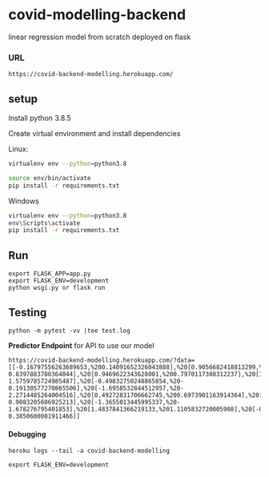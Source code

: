 # covid-modelling-backend

linear regression model from scratch deployed on flask

### URL

`https://covid-backend-modelling.herokuapp.com/`

## setup

Install python 3.8.5

Create virtual environment and install dependencies

Linux:

```bash
virtualenv env --python=python3.8

source env/bin/activate
pip install -r requirements.txt
```

Windows

```bash
virtualenv env --python=python3.8
env\Scripts\activate
pip install -r requirements.txt
```

## Run
```
export FLASK_APP=app.py
export FLASK_ENV=development
python wsgi.py or flask run
```

## Testing

`python -m pytest -vv |tee test.log`

<b>Predictor Endpoint</b> for  API to use our model

```
https://covid-backend-modelling.herokuapp.com/?data=[[-0.16797556263689653,%200.14091652326043888],%20[0.9056682418813299,%200.7959533187314604],%20[0.16237637721486545,%200.4285464387923033],%20[-0.9938554122663015,%20-0.8397883780364044],%20[0.9469622343628001,%200.7970117308312237],%20[1.2773141742145622,%200.9772745216071946],%20[1.2360201817330918,%200.9449288812826357],%20[-0.08538757767395605,%200.22898118243888696],%20[-1.3242073521180635,%20-1.5759785724985487],%20[-0.49832750248865854,%20-0.19130577270865506],%20[-1.6958532844512957,%20-2.2714485264004516],%20[0.49272831706662745,%200.6973901163914364],%20[1.6489601065477943,%201.1935311839518792],%20[-1.0351494047477718,%20-0.9083205606925213],%20[-1.3655013445995337,%20-1.678276795401853],%20[1.4837841366219133,%201.1105832720005908],%20[-0.6635034724145396,%20-0.3850600081911466]]
```

#### Debugging

`heroku logs --tail -a covid-backend-modelling`

`export FLASK_ENV=development`
